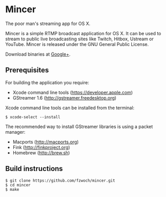 Mincer
======

The poor man's streaming app for OS X.

Mincer is a simple RTMP broadcast application for OS X. It can be used to stream to public live broadcasting sites like Twitch, Hitbox, Ustream or YouTube. Mincer is released under the GNU General Public License.

Download binaries at <a href="https://plus.google.com/106302080469674598966?rel=publisher" rel="publisher">Google+</a>.

Prerequisites
-------------

For building the application you require:

* Xcode command line tools (https://developer.apple.com)
* GStreamer 1.6 (http://gstreamer.freedesktop.org)

Xcode command line tools can be installed from the terminal:

    $ xcode-select --install

The recommended way to install GStreamer libraries is using a packet manager:

* Macports (http://macports.org)
* Fink (http://finkproject.org)
* Homebrew (http://brew.sh)

Build instructions
------------------

    $ git clone https://github.com/fzwoch/mincer.git
    $ cd mincer
    $ make
